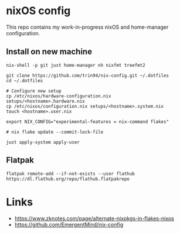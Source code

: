 # nixOS config

This repo contains my work-in-progress nixOS and home-manager configuration.

## Install on new machine

```shell
nix-shell -p git just home-manager nh nixfmt treefmt2

git clone https://github.com/trin94/nix-config.git ~/.dotfiles
cd ~/.dotfiles

# Configure new setup
cp /etc/nixos/hardware-configuration.nix setups/<hostname>.hardware.nix
cp /etc/nixos/configuration.nix setups/<hostname>.system.nix
touch <hostname>.user.nix

export NIX_CONFIG="experimental-features = nix-command flakes"

# nix flake update --commit-lock-file

just apply-system apply-user
```

## Flatpak

```shell
flatpak remote-add --if-not-exists --user flathub https://dl.flathub.org/repo/flathub.flatpakrepo
```

# Links

- https://www.zknotes.com/page/alternate-nixpkgs-in-flakes-nixos
- https://github.com/EmergentMind/nix-config
